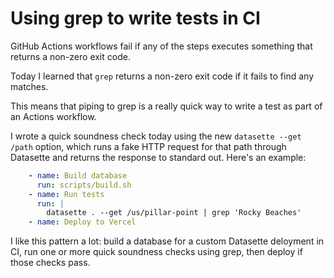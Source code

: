 # Using grep to write tests in CI

GitHub Actions workflows fail if any of the steps executes something that returns a non-zero exit code.

Today I learned that `grep` returns a non-zero exit code if it fails to find any matches.

This means that piping to grep is a really quick way to write a test as part of an Actions workflow.

I wrote a quick soundness check today using the new `datasette --get /path` option, which runs a fake HTTP request for that path through Datasette and returns the response to standard out. Here's an example:

```yaml
    - name: Build database
      run: scripts/build.sh
    - name: Run tests
      run: |
        datasette . --get /us/pillar-point | grep 'Rocky Beaches'
    - name: Deploy to Vercel
```
I like this pattern a lot: build a database for a custom Datasette deloyment in CI, run one or more quick soundness checks using grep, then deploy if those checks pass.
